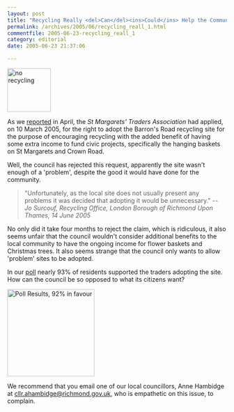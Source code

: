 ```yaml
---
layout: post
title: "Recycling Really <del>Can</del><ins>Could</ins> Help the Community<ins>?</ins>"
permalink: /archives/2005/06/recycling_reall_1.html
commentfile: 2005-06-23-recycling_reall_1
category: editorial
date: 2005-06-23 21:37:06

---
```


<img src="/assets/images/2005/no_recycling-thumb.jpg" width="100" height="100" class="right" alt="no recycling"/>

As we [reported](https://stmargarets.london/archives/2005/04/recycling_reall.html) in April, the *St Margarets' Traders Association* had applied, on 10 March 2005, for the right to adopt the Barron's Road recycling site for the purpose of encouraging recycling with the added benefit of having some extra income to fund civic projects, specifically the hanging baskets on St Margarets and Crown Road.

Well, the council has rejected this request, apparently the site wasn't enough of a 'problem', despite the good it would have done for the community.

> "Unfortunately, as the local site does not usually present any problems it was decided that adopting it would be unnecessary."
>  *-- Jo Surcouf, Recycling Office, London Borough of Richmond Upon Thames, 14 June 2005*
> 
 No only did it take four months to reject the claim, which is ridiculous, it also seems unfair that the council wouldn't consider additional benefits to the local community to have the ongoing income for flower baskets and Christmas trees. It also seems strange that the council only wants to allow 'problem' sites to be adopted.

In our [poll](https://stmargarets.london/cgi-bin/poll.cgi?pollname=recycle&action=results) nearly 93% of residents supported the traders adopting the site. How can the council be so opposed to what its citizens want?

<a href="https://stmargarets.london/cgi-bin/poll.cgi?pollname=recycle&action=results"><img src="/assets/images/2005/recycling_poll_results_20050623-thumb.png" width="200" height="200" alt="Poll Results, 92% in favour" class="right"/></a>

We recommend that you email one of our local councillors, Anne Hambidge at <a href="mailto:cllr.ahambidge@richmond.gov.uk?Subject=St Margarets' Barron's Road Recycling Site Adoption">cllr.ahambidge@richmond.gov.uk</a>, who is empathetic on this issue, to complain.
